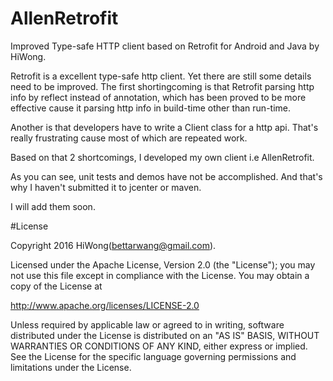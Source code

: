 # AllenRetrofit
Improved Type-safe HTTP client based on Retrofit for Android and Java by HiWong.

Retrofit is a excellent type-safe http client. Yet there are still some details need to be improved. The first shortingcoming 
is that Retrofit parsing http info by reflect instead of annotation, which has been proved to be more effective cause it 
parsing http info in build-time other than run-time. 

Another is that developers have to write a Client class for a http api. That's really frustrating cause most of which are 
repeated work.

Based on that 2 shortcomings, I developed my own client i.e AllenRetrofit.

As you can see, unit tests and demos have not be accomplished. And that's why I haven't submitted it to jcenter or maven.

I will add them soon. 

#License

Copyright 2016 HiWong(bettarwang@gmail.com).

Licensed under the Apache License, Version 2.0 (the "License");
you may not use this file except in compliance with the License.
You may obtain a copy of the License at

   http://www.apache.org/licenses/LICENSE-2.0

Unless required by applicable law or agreed to in writing, software
distributed under the License is distributed on an "AS IS" BASIS,
WITHOUT WARRANTIES OR CONDITIONS OF ANY KIND, either express or implied.
See the License for the specific language governing permissions and
limitations under the License.

